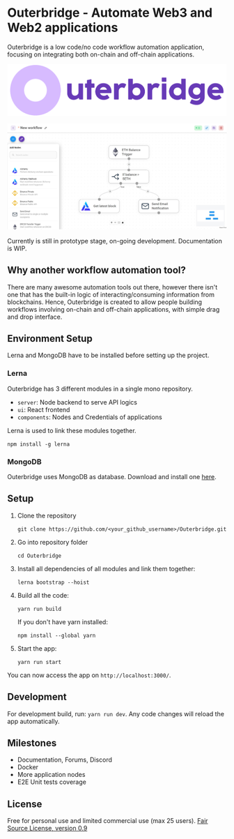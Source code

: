 # Outerbridge - Automate Web3 and Web2 applications

Outerbridge is a low code/no code workflow automation application, focusing on integrating both on-chain and off-chain applications.

![Outerbridge](./assets/outerbridge_brand.png)

![Outerbridge Screenshot](./assets/screenshot_outerbridge.jpg)

Currently is still in prototype stage, on-going development. Documentation is WIP.

## Why another workflow automation tool?

There are many awesome automation tools out there, however there isn't one that has the built-in logic of interacting/consuming information from blockchains. Hence, Outerbridge is created to allow people building workflows involving on-chain and off-chain applications, with simple drag and drop interface. 

## Environment Setup

Lerna and MongoDB have to be installed before setting up the project.

### Lerna

Outerbridge has 3 different modules in a single mono repository.
- `server`: Node backend to serve API logics
- `ui`: React frontend
- `components`: Nodes and Credentials of applications

Lerna is used to link these modules together.
```
npm install -g lerna
```

### MongoDB

Outerbridge uses MongoDB as database. Download and install one [here](https://www.mongodb.com/try/download/community?tck=docs_server).


## Setup
1. Clone the repository
	```
	git clone https://github.com/<your_github_username>/Outerbridge.git
	```

2. Go into repository folder
	```
	cd Outerbridge
	```

3. Install all dependencies of all modules and link them together:
	```
	lerna bootstrap --hoist
	```

4. Build all the code:
	```
	yarn run build
	```
    
    If you don't have yarn installed:
    ```
    npm install --global yarn
    ```

5. Start the app:
	```
	yarn run start
	```

You can now access the app on `http://localhost:3000/`.

## Development
For development build, run: `yarn run dev`. Any code changes will reload the app automatically.

## Milestones
- Documentation, Forums, Discord
- Docker
- More application nodes
- E2E Unit tests coverage

## License
Free for personal use and limited commercial use (max 25 users).
[Fair Source License, version 0.9](LICENSE.md)

